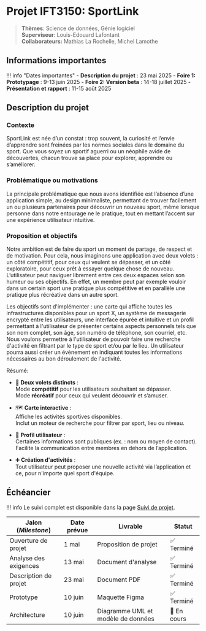 # Projet IFT3150: SportLink

> **Thèmes**: Science de données, Génie logiciel  
> **Superviseur**: Louis-Edouard Lafontant <br>
> **Collaborateurs:** Mathias La Rochelle, Michel Lamothe

## Informations importantes

!!! info "Dates importantes"
    - **Description du projet** : 23 mai 2025
    - **Foire 1: Prototypage** : 9-13 juin 2025
    - **Foire 2: Version beta** : 14-18 juillet 2025
    - **Présentation et rapport** : 11-15 août 2025

## Description du projet

### Contexte
SportLink est née d’un constat : trop souvent, la curiosité et l’envie d’apprendre sont freinées par les normes sociales dans le domaine du sport. Que vous soyez un sportif aguerri ou un néophile avide de découvertes, chacun trouve sa place pour explorer, apprendre ou s’améliorer.

### Problématique ou motivations
La principale problématique que nous avons identifiée est l’absence d’une application simple, au design minimaliste, permettant de trouver facilement un ou plusieurs partenaires pour découvrir un nouveau sport, même lorsque personne dans notre entourage ne le pratique, tout en mettant l’accent sur une expérience utilisateur intuitive.

### Proposition et objectifs
Notre ambition est de faire du sport un moment de partage, de respect et de motivation. Pour cela, nous imaginons une application avec deux volets : un côté compétitif, pour ceux qui veulent se dépasser, et un côté exploratoire, pour ceux prêt à essayer quelque chose de nouveau. L’utilisateur peut naviguer librement entre ces deux espaces selon son humeur ou ses objectifs. En effet, un membre peut par exemple vouloir dans un certain sport une pratique plus compétitive et en parallèle une pratique plus récréative dans un autre sport.

Les objectifs sont d'implémenter : une carte qui affiche toutes les infrastructures disponibles pour un sport X, un système de messagerie encrypté entre les utilisateurs, une interface épurée et intuitive et un profil permettant à l'utilisateur de présenter certains aspects personnels tels que son nom complet, son âge, son numéro de téléphone, son courriel, etc. Nous voulons permettre à l'utilisateur de pouvoir faire une recherche d'activité en filtrant par le type de sport et/ou par le lieu. Un utilisateur pourra aussi créer un évènement en indiquant toutes les informations nécessaires au bon déroulement de l'activité.

Résumé:

- 🎯 **Deux volets distincts** :  
  Mode **compétitif** pour les utilisateurs souhaitant se dépasser.  
  Mode **récréatif** pour ceux qui veulent découvrir et s’amuser.

- 🗺️ **Carte interactive** :  
  Affiche les activités sportives disponibles.  
  Inclut un moteur de recherche pour filtrer par sport, lieu ou niveau.

- 👤 **Profil utilisateur** :  
  Certaines informations sont publiques (ex. : nom ou moyen de contact).  
  Facilite la communication entre membres en dehors de l’application.

- ➕ **Création d'activités** :  
  Tout utilisateur peut proposer une nouvelle activité via l’application et ce, pour n'importe quel sport d'équipe.


## Échéancier

!!! info
    Le suivi complet est disponible dans la page [Suivi de projet](suivi.md).

| Jalon (*Milestone*)            | Date prévue   | Livrable                            | Statut      |
|--------------------------------|---------------|-------------------------------------|-------------|
| Ouverture de projet            | 1 mai         | Proposition de projet               | ✅ Terminé  |
| Analyse des exigences          | 13 mai        | Document d'analyse                  | ✅ Terminé  |
| Description de projet          | 23 mai        | Document PDF | ✅ Terminé  |
| Prototype                      | 10 juin        | Maquette Figma                   | ✅ Terminé   |
| Architecture                   | 10 juin        | Diagramme UML et modèle de données                      | 🔄 En cours |


